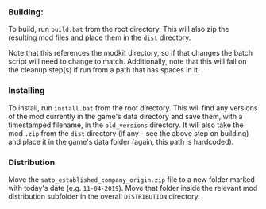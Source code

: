### Building:

To build, run `build.bat` from the root directory. This will also zip the resulting mod files and place them in the `dist` directory.

Note that this references the modkit directory, so if that changes the batch script will need to change to match.
Additionally, note that this will fail on the cleanup step(s) if run from a path that has spaces in it.


### Installing

To install, run `install.bat` from the root directory. This will find any versions of the mod currently in the game's data directory and save them, with a timestamped filename, in the `old_versions` directory. It will also take the mod `.zip` from the `dist` directory (if any - see the above step on building) and place it in the game's data folder (again, this path is hardcoded).


### Distribution

Move the `sato_established_company_origin.zip` file to a new folder marked with today's date (e.g. `11-04-2019`). Move that folder inside the relevant mod distribution subfolder in the overall `DISTRIBUTION` directory.